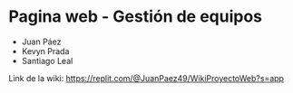 # Pagina web - Gestión de equipos
* Juan Páez
* Kevyn Prada
* Santiago Leal

Link de la wiki:
https://replit.com/@JuanPaez49/WikiProyectoWeb?s=app